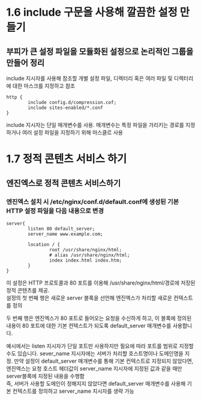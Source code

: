 # 1.6 include 구문을 사용해 깔끔한 설정 만들기

## 부피가 큰 설정 파일을 모듈화된 설정으로 논리적인 그룹을 만들어 정리

include 지시자를 사용해 참조할 개별 설정 파일, 디렉터리 혹은 여러 파일 및 디렉터리에 대한 마스크를 지정하고 참조

```
http {
        include config.d/compression.cof;
        include sites-enabled/*.conf
}
```

include 지시자는 단일 매개변수를 사용. 매개변수는 특정 파일을 가리키는 경로를 지정하거나 여러 설정 파일을 지정하기 위해 마스클르 사용

# 1.7 정적 콘텐츠 서비스 하기

## 엔진엑스로 정적 콘텐츠 서비스하기

### 엔진엑스 설치 시 /etc/nginx/conf.d/default.conf에 생성된 기본 HTTP 설정 파일을 다음 내용으로 변경

```
server{
        listen 80 default_server;
        server_name www.example.com;

        location / {
                root /usr/share/nginx/html;
                # alias /usr/share/nginx/html;
                index index.html index.htm;
        }
}
```

이 설정은 HTTP 프로토콜과 80 포트를 이용해 /usr/share/nginx/html/경로에 저장된 정적 콘텐츠를 제공. <br>
설정의 첫 번째 행은 새로운 server 블록을 선언해 엔진엑스가 처리할 새로운 컨텍스트를 정의<br>

두 번째 행은 엔진엑스가 80 포트로 들어오는 요청을 수신하게 하고, 이 블록에 정의된 내용이 80 포트에 대한 기본 컨텍스트가 되도록 default_server 매개변수를 사용합니다. <br>

예시에서는 listen 지시자가 단일 포트만 사용하지만 필요에 따라 포트를 범위로 지정할 수도 있습니다. sever_name 지시자에는 서버가 처리할 호스트명이나 도메인명을 지정. 만약 설정이 default_server 매개변수를 통해 기본 컨텍스트로 지정되지 않았다면, 엔진엑스는 요청 호스트 헤더값이 server_name 지시자에 지정된 값과 같을 때만 server블록에 지정된 내용을 수행함 <br>
즉, 서버가 사용할 도메인이 정해지지 않았다면 default_server 매개변수를 사용해 기본 컨텍스트를 정의하고 server_name 지시자를 생략 가능